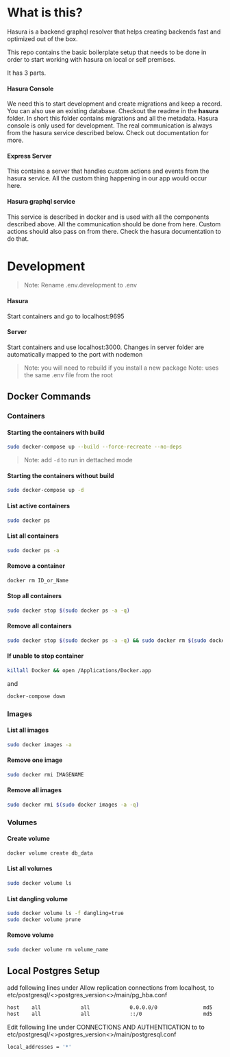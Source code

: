 # What is this?
Hasura is a backend graphql resolver that helps creating backends fast and optimized out of the box.

This repo contains the basic boilerplate setup that needs to be done in order to start working with hasura on local or self premises.

It has 3 parts.

#### Hasura Console
We need this to start development and create migrations and keep a record. You can also use an existing database. Checkout the readme in the **hasura** folder.
In short this folder contains migrations and all the metadata. Hasura console is only used for development. The real communication is always from the hasura service described below. Check out documentation for more.

#### Express Server
This contains a server that handles custom actions and events from the hasura service. All the custom thing happening in our app would occur here.

#### Hasura graphql service 
This service is described in docker and is used with all the components described above. All the communication should be done from here. Custom actions should also pass on from there. Check the hasura documentation to do that.






# Development


> Note: Rename .env.development to .env

#### Hasura
Start containers and go to localhost:9695

#### Server
Start containers and use localhost:3000. Changes in server folder are automatically mapped to the port with nodemon
> Note: you will need to rebuild if you install a new package
> Note: uses the same .env file from the root


## Docker Commands

### Containers
#### Starting the containers with build
```sh
sudo docker-compose up --build --force-recreate --no-deps
```
> Note: add `-d` to run in dettached mode


#### Starting the containers without build
```sh
sudo docker-compose up -d
```

#### List active containers
```sh
sudo docker ps
```

#### List all containers
```sh
sudo docker ps -a
```

#### Remove a container
```sh
docker rm ID_or_Name
```

#### Stop all containers
```sh
sudo docker stop $(sudo docker ps -a -q)
```

#### Remove all containers
```sh
sudo docker stop $(sudo docker ps -a -q) && sudo docker rm $(sudo docker ps -a -q) && sudo docker volume prune
```

#### If unable to stop container
```sh
killall Docker && open /Applications/Docker.app
```
and
```sh
docker-compose down
```


### Images
#### List all images
```sh
sudo docker images -a
```

#### Remove one image
```sh
sudo docker rmi IMAGENAME
```

#### Remove all images
```sh
sudo docker rmi $(sudo docker images -a -q)
```

### Volumes
#### Create volume
```sh
docker volume create db_data
```
#### List all volumes
```sh
sudo docker volume ls
```

#### List dangling volume
```sh
sudo docker volume ls -f dangling=true
sudo docker volume prune
``` 

#### Remove volume
```sh
sudo docker volume rm volume_name
```

## Local Postgres Setup
add following lines under Allow replication connections from localhost, to etc/postgresql/<>postgres_version<>/main/pg_hba.conf
```sh
host    all             all             0.0.0.0/0               md5
host    all             all             ::/0                    md5
```


Edit following line under CONNECTIONS AND AUTHENTICATION to to etc/postgresql/<>postgres_version<>/main/postgresql.conf
```sh
local_addresses = '*'
```